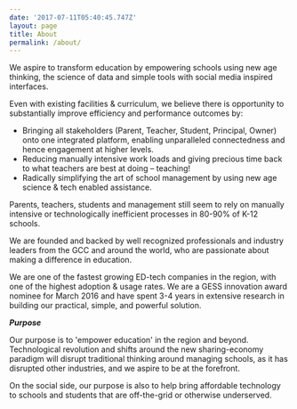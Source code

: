 ```yaml
---
date: '2017-07-11T05:40:45.747Z'
layout: page
title: About
permalink: /about/
---
```

We aspire to transform education by empowering schools using new age thinking, the science of data and simple tools with social media inspired interfaces.

Even with existing facilities & curriculum, we believe there is opportunity to substantially improve efficiency and performance outcomes by:

*   Bringing all stakeholders (Parent, Teacher, Student, Principal, Owner) onto one integrated platform, enabling unparalleled connectedness and hence engagement at higher levels.
*   Reducing manually intensive work loads and giving precious time back to what teachers are best at doing – teaching!
*   Radically simplifying the art of school management by using new age science & tech enabled assistance.

Parents, teachers, students and management still seem to rely on manually intensive or technologically inefficient processes in 80-90% of K-12 schools.

We are founded and backed by well recognized professionals and industry leaders from the GCC and around the world, who are passionate about making a difference in education.

We are one of the fastest growing ED-tech companies in the region, with one of the highest adoption & usage rates. We are a GESS innovation award nominee for March 2016 and have spent 3-4 years in extensive research in building our practical, simple, and powerful solution.

**_Purpose_**

Our purpose is to 'empower education' in the region and beyond. Technological revolution and shifts around the new sharing-economy paradigm will disrupt traditional thinking around managing schools, as it has disrupted other industries, and we aspire to be at the forefront.

On the social side, our purpose is also to help bring affordable technology to schools and students that are off-the-grid or otherwise underserved.